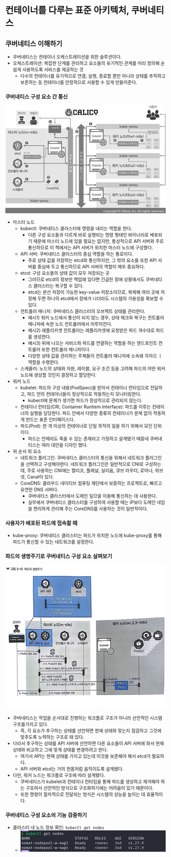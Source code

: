 # 컨테이너를 다루는 표준 아키텍처, 쿠버네티스

## 쿠버네티스 이해하기

- 쿠버네티스는 컨테이너 오케스트레이션을 위한 솔루션이다.
- 오케스트레이션: 복잡한 단계를 관리하고 요소들의 유기적인 관계를 미리 정의해 손쉽게 사용하도록 서비스를 제공하는 것
	- 다수의 컨테이너를 유기적으로 연결, 실행, 종료할 뿐만 아니라 상태를 추적하고 보존하는 등 컨테이너를 안정적으로 사용할 수 있게 만들어준다.

### 쿠버네티스 구성 요소 간 통신

![](assets/Pasted%20image%2020240623175926.png)

- 마스터 노드
	- kubectl: 쿠버네티스 클러스터에 명령을 내리는 역할을 한다.
		- 다른 구성 요소들과 다르게 바로 실행되는 멍령 형태인 바이너리로 배포되기 때문에 마스터 노드에 있을 필요는 없지만, 통상적으로 API 서버와 주로 통신하므로 이 책에서는 API 서버가 위치한 마스터 노드에 구성했다.
	- API 서버: 쿠버네티스 클러스터의 중심 역할을 하는 통로이다. 
		- 주로 상태 값을 저장하는 etcd와 통신하지만, 그 밖의 요소들 또한 API 서버를 중심에 두고 통신하므로 API 서버의 역할이 매우 중요하다.
	- etcd: 구성 요소들의 상태 값이 모두 저장되는 곳
		- 그러므로 etcd의 정보만 백업돼 있다면 긴급한 장애 상황에서도 쿠버네티스 클러스터는 복구할 수 있다.
		- etcd는 분산 저장이 가능한 key-value 저장소이므로, 복제해 여러 곳에 저장해 두면 하나의 etcd에서 장애가 나더라도 시스템의 가용성을 확보할 수 있다.
	- 컨트롤러 매니저: 쿠버네티스 클러스터의 오브젝트 상태를 관리한다.
		- 예시1) 워커 노드에서 통신이 되지 않느 경우, 상태 체크와 복구는 컨트롤러 매니저에 속한 노드 컨트롤러에서 이루어진다.
		- 예시2) 레플리카셋 컨트롤러는 레플리카셋에 요청받은 파드 개수대로 파드를 생성한다.
		- 예시3) 뒤에 나오는 서비스와 파드를 연결하는 역할을 하는 엔드포인트 컨트롤러 또한 컨트롤러 매니저이다.
		- 다양한 상태 값을 관리하는 주체들이 컨트롤러 매니저에 소속돼 각자으 ㅣ역할을 수행한다.
	- 스케줄러: 노드의 상태와 자원, 레이블, 요구 조건 등을 고려해 파드의 어떤 워커 노드에 생성할 것인지 결정하고 할당한다.
- 워커 노드
	- kubelet: 파드의 구성 내용(PodSpec)을 받아서 컨테이너 런타임으로 전달하고, 파드 안의 컨테이너들이 정상적으로 작동하는지 모니터링한다.
		- kubectl에 문제가 생기면 파드가 정상적으로 관리되지 않는다.
	- 컨테이너 런타임(CRI, Container Runtiem Interface): 파드를 이루는 컨테이너의 실행을 담당한다. 파드 안에서 다양한 종류의 컨테이너가 문제 없이 작동하게 만드는 표준 인터페이스다.
	- 파드(Pod): 한 개 이상의 컨테이너로 단일 목적의 일을 하기 위해서 모인 단위이다.
		- 파드는 언제라도 죽을 수 있는 존재라고 가정하고 설계됐기 때뭉네 쿠버네티스는 여러 대안을 디자인 했다.
- 위 순서 외 요소
	- 네트워크 플러그인: 쿠버네티스 클러스터의 통신을 위해서 네트워크 플러그인을 선택하고 구성해야한다. 네트워크 플러그인은 일반적으로 CNI로 구성하는데, 주로 사용하는 CNI에는 캘리코, 플래널, 실리움, 큐브 라우터, 로마나, 위브넷, Canal이 있다.
	- CoreDNS: 클라우드 네이티브 컴퓨팅 재단에서 보증하는 프로젝트로, 빠르고 유연한 DNS 서버다.
		- 쿠버네티스 클러스터에서 도메인 일므을 이용해 통신하는 데 사용한다.
		- 실무에서 쿠버네티스 클러스터를 구성하여 사용할 때는 IP보다 도메인 네임을 편리하게 관리해 주는 CoreDNS를 사용하는 것이 일반적이다.

### 사용자가 배포된 파드에 접속할 때

- kube-proxy: 쿠버네티스 클러스터는 파드가 위치한 노드에 kube-proxy를 통해 파드가 통신할 수 있는 네트워크를 설정한다.

### 파드의 생명주기로 쿠버네티스 구성 요소 살펴보기

![](assets/Pasted%20image%2020240623195838.png)

- 쿠버네티스는 작업을 순서대로 진행하는 워크플로 구조가 아니라 선언적인 시스템 구조를가지고 있다.
	- 즉, 각 요소가 추구하는 상태를 선언하면 현재 상태와 맞는지 점검하고 그것에 맞추도록 노력하는 구조로 돼 있다.
- 다라서 추구하는 상태를 API 서버에 선언하면 다른 요소들이 API 서버에 와서 현재 상태와 비교하고 그에 맞게 상태를 변경하려고 한다.
	- 여기서 API는 현재 상태를 가지고 있는데 이것을 보존해야 해서 etcd가 필요하다.
	- API 서버와 etcd는 거의 한몸처럼 움직이도록 설계됐다.
- 다만, 워커 노드는 워크플로 구조에 따라 설계됐다.
	- 쿠버네티스가 kubelet과 컨테이너 런타임을 통해 파드를 생성하고 제거해야 하는 구죠여서 선언적인 방식으로 구조화하기에는 어려움이 있기 때문이다.
	- 또한 명령이 절차적으로 전달되는 방식은 시스템의 성능을 높이는 데 효율적이다.

### 쿠버네티스 구성 요소의 기능 검증하기

- 클러스터 내 노드 정보 확인: `kubectl get nodes`
	- ![](assets/Pasted%20image%2020240623202901.png)
